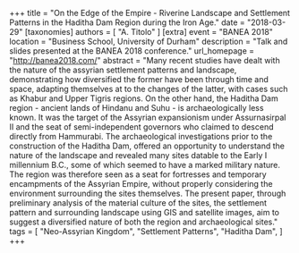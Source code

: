 +++
title = "On the Edge of the Empire - Riverine Landscape and Settlement Patterns in the Haditha Dam Region during the Iron Age."
date = "2018-03-29"
[taxonomies]
authors = [ "A. Titolo" ]
[extra]
event = "BANEA 2018"
location = "Business School, University of Durham"
description = "Talk and slides presented at the BANEA 2018 conference."
url_homepage = "http://banea2018.com/"
abstract = "Many recent studies have dealt with the nature of the assyrian settlement patterns and landscape, demonstrating how diversified the former have been through time and space, adapting themselves at to the changes of the latter, with cases such as Khabur and Upper Tigris regions. On the other hand, the Haditha Dam region - ancient lands of Hindanu and Suhu - is archaeologically less known. It was the target of the Assyrian expansionism under Assurnasirpal II and the seat of semi-independent governors who claimed to descend directly from Hammurabi. The archaeological investigations prior to the construction of the Haditha Dam, offered an opportunity to understand the nature of the landscape and revealed many sites datable to the Early I millennium B.C., some of which seemed to have a marked military nature. The region was therefore seen as a seat for fortresses and temporary encampments of the Assyrian Empire, without properly considering the environment surrounding the sites themselves. The present paper, through preliminary analysis of the material culture of the sites, the settlement pattern and surrounding landscape using GIS and satellite images, aim to suggest a diversified nature of both the region and archaeological sites."
tags = [
  "Neo-Assyrian Kingdom",
  "Settlement Patterns",
  "Haditha Dam",
]
+++

